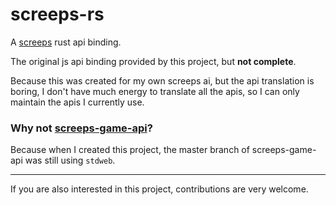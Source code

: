 # screeps-rs

A [screeps](https://screeps.com) rust api binding.

The original js api binding provided by this project, but **not complete**.

Because this was created for my own screeps ai, but the api translation is boring, 
I don't have much energy to translate all the apis, 
so I can only maintain the apis I currently use.

### Why not [screeps-game-api](https://github.com/rustyscreeps/screeps-game-api)?
Because when I created this project, 
the master branch of screeps-game-api was still using `stdweb`.

---
If you are also interested in this project, contributions are very welcome.
